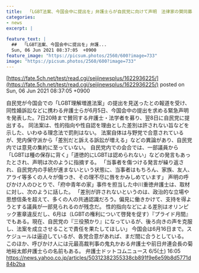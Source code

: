 ```yaml
---
title:  「LGBT法案、今国会中に提出を」弁護士らが自民党に向けて声明　法律家の賛同募る  
categories:
- news
excerpt: |
  
feature_text: |
  ##  「LGBT法案、今国会中に提出を」弁護...
  Sun, 06 Jun 2021 08:37:05  +0900
feature_image: "https://picsum.photos/2560/600?image=733"
image: "https://picsum.photos/2560/600?image=733"
---
```


[https://fate.5ch.net/test/read.cgi/seijinewsplus/1622936225/](https://fate.5ch.net/test/read.cgi/seijinewsplus/1622936225/)
posted on Sun, 06 Jun 2021 08:37:05  +0900

<!--more-->

自民党が今国会での「LGBT理解増進法案」の提出を見送ったとの報道を受け、同性婚訴訟などに携わる弁護士らが6月5日、今国会中の提出を求める緊急声明を発表した。7日20時まで賛同する弁護士・法学者を募り、翌8日に自民党に提出する。 同法案は、性的指向や性自認を理由とした差別は許されない旨などを示した、いわゆる理念法で罰則はない。 法案自体は与野党で合意されているが、党内保守派から「差別だと訴える訴訟が増える」などの異論があり、自民党内では意見の集約に至っていない。 自民党内での会合では、一部議員から「LGBTは種の保存に背く」「道徳的にLGBTは認められない」などの発言もあったとされ、声明は次のように指摘する。 「当事者を傷つける発言が繰り返され、自民党内の手続が進まないという状態に、当事者はもちろん、家族、友人、アライ等多くの人々が傷つき、その理不尽に唇をかみしめています」 声明の呼びかけ人のひとりで、「府中青年の家」事件を担当した中川重徳弁護士は、取材に対し、次のように話した。 「差別が許されないというのは、政治的な立場や思想信条を超えて、多くの人の共通認識だろう。偏見に働きかけて、支持を得ようとする議員が一部見られるのが残念だ。 性的指向などによる差別はオリンピック憲章違反だし、6月は（LGBTの権利について啓発を促す）『プライド月間』でもある。現在、自民党の『三役預かり』になっているが、後ろ向きの声を克服し、法案を成立させることで責任を果たしてほしい」 今国会は6月16日まで。スケジュールは逼迫しているが、各党合意があれば、まだ間に合うとしている。 このほか、呼びかけ人には元最高裁判事の鬼丸かおる弁護士や前日弁連会長の菊地裕太郎弁護士らの名前もある。 弁護士ドットコムニュース 6/5(土) 16:05 https://news.yahoo.co.jp/articles/50312382355338cb891f9e6e59b8d5771d84b2ba
